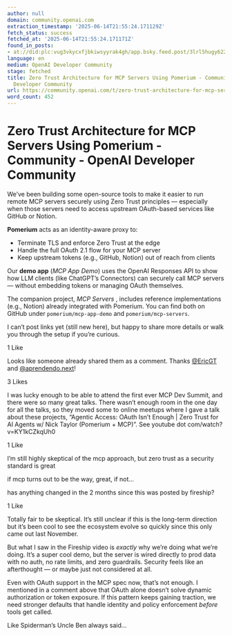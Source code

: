 ```yaml
---
author: null
domain: community.openai.com
extraction_timestamp: '2025-06-14T21:55:24.171129Z'
fetch_status: success
fetched_at: '2025-06-14T21:55:24.171171Z'
found_in_posts:
- at://did:plc:vug3vkycxfjbkiwsyyrak4gh/app.bsky.feed.post/3lrl5hugy622y
language: en
medium: OpenAI Developer Community
stage: fetched
title: Zero Trust Architecture for MCP Servers Using Pomerium - Community - OpenAI
  Developer Community
url: https://community.openai.com/t/zero-trust-architecture-for-mcp-servers-using-pomerium/1288157
word_count: 452
---
```


# Zero Trust Architecture for MCP Servers Using Pomerium - Community - OpenAI Developer Community

We’ve been building some open-source tools to make it easier to run remote MCP servers securely using Zero Trust principles — especially when those servers need to access upstream OAuth-based services like GitHub or Notion.

**Pomerium** acts as an identity-aware proxy to:

  * Terminate TLS and enforce Zero Trust at the edge
  * Handle the full OAuth 2.1 flow for your MCP server
  * Keep upstream tokens \(e.g., GitHub, Notion\) out of reach from clients

Our **demo app** \(_MCP App Demo_\) uses the OpenAI Responses API to show how LLM clients \(like ChatGPT’s Connectors\) can securely call MCP servers — without embedding tokens or managing OAuth themselves.

The companion project, _MCP Servers_ , includes reference implementations \(e.g., Notion\) already integrated with Pomerium. You can find both on GitHub under `pomerium/mcp-app-demo` and `pomerium/mcp-servers`.

I can’t post links yet \(still new here\), but happy to share more details or walk you through the setup if you’re curious.

1 Like

Looks like someone already shared them as a comment. Thanks [@EricGT](/u/ericgt) and [@aprendendo.next](/u/aprendendo.next)\!

3 Likes

I was lucky enough to be able to attend the first ever MCP Dev Summit, and there were so many great talks. There wasn’t enough room in the one day for all the talks, so they moved some to online meetups where I gave a talk about these projects, “Agentic Access: OAuth Isn’t Enough | Zero Trust for AI Agents w/ Nick Taylor \(Pomerium + MCP\)”. See youtube dot com/watch?v=KY1kCZkqUh0

1 Like

I’m still highly skeptical of the mcp approach, but zero trust as a security standard is great

if mcp turns out to be the way, great, if not…

has anything changed in the 2 months since this was posted by fireship?

1 Like

Totally fair to be skeptical. It’s still unclear if this is the long-term direction but it’s been cool to see the ecosystem evolve so quickly since this only came out last November.

But what I saw in the Fireship video is _exactly_ why we’re doing what we’re doing. It’s a super cool demo, but the server is wired directly to prod data with no auth, no rate limits, and zero guardrails. Security feels like an afterthought — or maybe just not considered at all.

Even with OAuth support in the MCP spec now, that’s not enough. I mentioned in a comment above that OAuth alone doesn’t solve dynamic authorization or token exposure. If this pattern keeps gaining traction, we need stronger defaults that handle identity and policy enforcement _before_ tools get called.

Like Spiderman’s Uncle Ben always said…